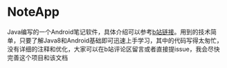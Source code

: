 # NoteApp
Java编写的一个Android笔记软件，具体介绍可以参考[b站链接](https://www.bilibili.com/video/BV1hr4y1L79P/?spm_id_from=333.999.0.0&vd_source=ff43838f8683119bff80cb070cf34741)。用到的技术简单，只要了解Java8和Android基础即可迅速上手学习，其中的代码写得太匆忙，没有详细的注释和优化，大家可以在b站评论区留言或者直接提issue，我会尽快完善这个项目和该文档
